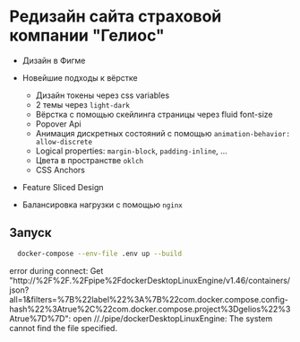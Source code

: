 # Редизайн сайта страховой компании "Гелиос"

- Дизайн в Фигме
- Новейшие подходы к вёрстке
  - Дизайн токены через css variables
  - 2 темы через `light-dark`
  - Вёрстка с помощью скейлинга страницы через fluid font-size
  - Popover Api
  - Анимация дискретных состояний с помощью `animation-behavior: allow-discrete`
  - Logical properties: `margin-block`, `padding-inline`, ...  
  - Цвета в пространстве `oklch`
  - CSS Anchors

- Feature Sliced Design
- Балансировка нагрузки с помощью `nginx`


## Запуск

```bash
  docker-compose --env-file .env up --build
```


error during connect: Get "http://%2F%2F.%2Fpipe%2FdockerDesktopLinuxEngine/v1.46/containers/json?all=1&filters=%7B%22label%22%3A%7B%22com.docker.compose.config-hash%22%3Atrue%2C%22com.docker.compose.project%3Dgelios%22%3Atrue%7D%7D": open //./pipe/dockerDesktopLinuxEngine: The system cannot find the file specified.